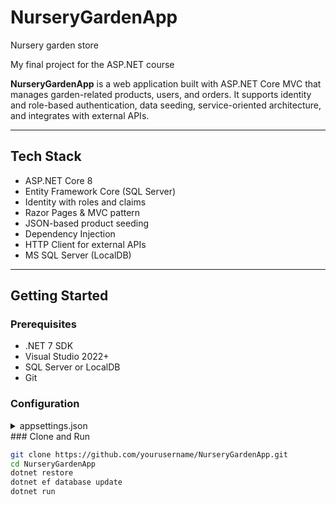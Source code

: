 # NurseryGardenApp
Nursery garden store

My final project for the ASP.NET course

**NurseryGardenApp** is a web application built with ASP.NET Core MVC that manages garden-related products, users, and orders. It supports identity and role-based authentication, data seeding, service-oriented architecture, and integrates with external APIs.

---

## Tech Stack

- ASP.NET Core 8
- Entity Framework Core (SQL Server)
- Identity with roles and claims
- Razor Pages & MVC pattern
- JSON-based product seeding
- Dependency Injection
- HTTP Client for external APIs
- MS SQL Server (LocalDB)

---

## Getting Started

### Prerequisites

- .NET 7 SDK
- Visual Studio 2022+
- SQL Server or LocalDB
- Git

### Configuration

<details>
<summary>appsettings.json</summary>

```json
{
  "Logging": {
    "LogLevel": {
      "Default": "Information",
      "Microsoft.AspNetCore": "Warning"
    }
  },
  "AllowedHosts": "*",
  "AdminUser": {
    "Email": "admin@example.com",
    "Password": "Admin@123"
  },
  "Seed": {
    "ProductsJson": "Path\\To\\products.json"
  },
  "ConnectionStrings": {
    "DefaultConnection": "Server=(localdb)\\MSSQLLocalDB;Database=NurseryGardenApp;Trusted_Connection=True;TrustServerCertificate=True;"
  },
  "WebAPI": {
    "BaseUrl": "https://localhost:7299"
  }
}
```

</details>
### Clone and Run

```bash
git clone https://github.com/yourusername/NurseryGardenApp.git
cd NurseryGardenApp
dotnet restore
dotnet ef database update
dotnet run


